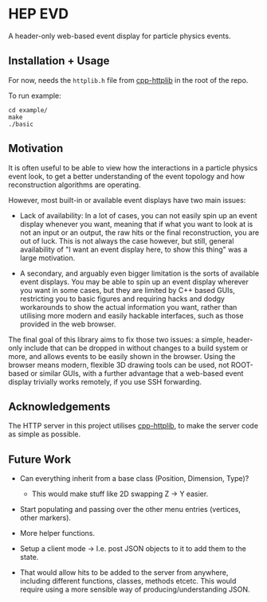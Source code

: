 # HEP EVD

A header-only web-based event display for particle physics events.

## Installation + Usage

For now, needs the `httplib.h` file from
[cpp-httplib](https://github.com/yhirose/cpp-httplib) in the root of the repo.

To run example:

```
cd example/
make
./basic
```

## Motivation

It is often useful to be able to view how the interactions in a particle physics event
look, to get a better understanding of the event topology and how reconstruction
algorithms are operating.

However, most built-in or available event displays have two main issues:

 - Lack of availability: In a lot of cases, you can not easily spin up an event display
   whenever you want, meaning that if what you want to look at is not an input or an
   output, the raw hits or the final reconstruction, you are out of luck. This is not
   always the case however, but still, general availability of "I want an event display
   here, to show this thing" was a large motivation.

 - A secondary, and arguably even bigger limitation is the sorts of available event
   displays. You may be able to spin up an event display wherever you want in some
   cases, but they are limited by C++ based GUIs, restricting you to basic figures and
   requiring hacks and dodgy workarounds to show the actual information you want, rather
   than utilising more modern and easily hackable interfaces, such as those provided in
   the web browser.

The final goal of this library aims to fix those two issues: a simple, header-only
include that can be dropped in without changes to a build system or more, and allows
events to be easily shown in the browser. Using the browser means modern, flexible 3D
drawing tools can be used, not ROOT-based or similar GUIs, with a further advantage that
a web-based event display trivially works remotely, if you use SSH forwarding.

## Acknowledgements

The HTTP server in this project utilises
[cpp-httplib](https://github.com/yhirose/cpp-httplib), to make the server code as simple
as possible.

## Future Work

 - Can everything inherit from a base class (Position, Dimension, Type)?
    - This would make stuff like 2D swapping Z -> Y easier.

 - Start populating and passing over the other menu entries (vertices, other markers).

 - More helper functions.

 - Setup a client mode -> I.e. post JSON objects to it to add them to the state.
  - That would allow hits to be added to the server from anywhere, including
    different functions, classes, methods etcetc. This would require using a more
    sensible way of producing/understanding JSON.

